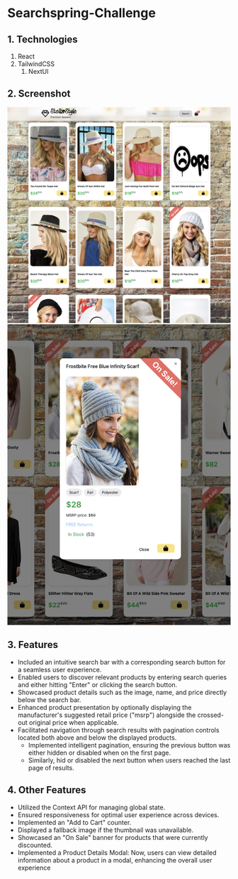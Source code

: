 # Searchspring-Challenge

## 1. Technologies

1.  React
2.  TailwindCSS
    1. NextUI

## 2. Screenshot

![App Screenshot](/public/images/Project-Sc-Shot.png)
![App Screenshot](/public/images/Product-details.png)

## 3. Features

- Included an intuitive search bar with a corresponding search button for a seamless user experience.
- Enabled users to discover relevant products by entering search queries and either hitting "Enter" or clicking the search button.
- Showcased product details such as the image, name, and price directly below the search bar.
- Enhanced product presentation by optionally displaying the manufacturer's suggested retail price ("msrp") alongside the crossed-out original price when applicable.
- Facilitated navigation through search results with pagination controls located both above and below the displayed products.
  - Implemented intelligent pagination, ensuring the previous button was either hidden or disabled when on the first page.
  - Similarly, hid or disabled the next button when users reached the last page of results.

## 4. Other Features

- Utilized the Context API for managing global state.
- Ensured responsiveness for optimal user experience across devices.
- Implemented an "Add to Cart" counter.
- Displayed a fallback image if the thumbnail was unavailable.
- Showcased an "On Sale" banner for products that were currently discounted.
- Implemented a Product Details Modal: Now, users can view detailed information about a product in a modal, enhancing the overall user experience
